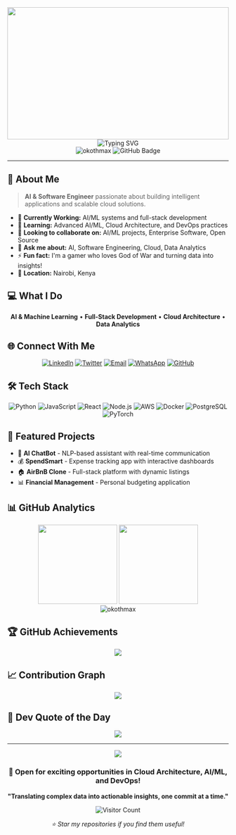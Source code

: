 <div align="center">
  <img width="100%" height="300px" src="https://capsule-render.vercel.app/api?type=waving&color=gradient&customColorList=6,11,20&height=300&section=header&text=Maxwell%20Otieno&fontSize=50&fontColor=fff&animation=twinkling&fontAlignY=40&desc=AI%20Software%20Engineer%20|%20Data%20Analytics%20Specialist&descAlignY=60&descAlign=50"/>
</div>

<div align="center">
  <img src="https://readme-typing-svg.herokuapp.com?font=Fira+Code&pause=1000&color=00D9FF&center=true&vCenter=true&width=435&lines=Cloud+Solutions+Architect;DevOps+%26+AI+Engineer;Data+Analytics+Specialist;Full-Stack+Developer;Security+%26+MLOps+Expert" alt="Typing SVG" />
</div>

<div align="center">
  <img src="https://komarev.com/ghpvc/?username=okothmax&label=Profile%20views&color=0e75b6&style=flat" alt="okothmax" />
  <img src="https://img.shields.io/github/followers/okothmax?label=Followers&style=social" alt="GitHub Badge">
</div>

---

## 🚀 About Me

> **AI & Software Engineer** passionate about building intelligent applications and scalable cloud solutions.

- 🔭 **Currently Working:** AI/ML systems and full-stack development
- 🌱 **Learning:** Advanced AI/ML, Cloud Architecture, and DevOps practices
- 👯 **Looking to collaborate on:** AI/ML projects, Enterprise Software, Open Source
- 💬 **Ask me about:** AI, Software Engineering, Cloud, Data Analytics
- ⚡ **Fun fact:** I'm a gamer who loves God of War and turning data into insights!
- 📍 **Location:** Nairobi, Kenya 


## 💻 What I Do

<div align="center">

**AI & Machine Learning** • **Full-Stack Development** • **Cloud Architecture** • **Data Analytics**

</div>

## 🌐 Connect With Me

<div align="center">

[![LinkedIn](https://img.shields.io/badge/LinkedIn-0077B5?style=for-the-badge&logo=linkedin&logoColor=white)](https://linkedin.com/in/okoth-max)
[![Twitter](https://img.shields.io/badge/Twitter-1DA1F2?style=for-the-badge&logo=twitter&logoColor=white)](https://twitter.com/intro_max)
[![Email](https://img.shields.io/badge/Email-D14836?style=for-the-badge&logo=gmail&logoColor=white)](mailto:okothmaxwell03@gmail.com)
[![WhatsApp](https://img.shields.io/badge/WhatsApp-25D366?style=for-the-badge&logo=whatsapp&logoColor=white)](https://wa.me/254733471213)
[![GitHub](https://img.shields.io/badge/GitHub-100000?style=for-the-badge&logo=github&logoColor=white)](https://github.com/okothmax)

</div> 

## 🛠️ Tech Stack

<div align="center">

![Python](https://img.shields.io/badge/python-3670A0?style=for-the-badge&logo=python&logoColor=ffdd54)
![JavaScript](https://img.shields.io/badge/javascript-%23323330.svg?style=for-the-badge&logo=javascript&logoColor=%23F7DF1E)
![React](https://img.shields.io/badge/react-%2320232a.svg?style=for-the-badge&logo=react&logoColor=%2361DAFB)
![Node.js](https://img.shields.io/badge/node.js-6DA55F?style=for-the-badge&logo=node.js&logoColor=white)
![AWS](https://img.shields.io/badge/AWS-%23FF9900.svg?style=for-the-badge&logo=amazon-aws&logoColor=white)
![Docker](https://img.shields.io/badge/docker-%230db7ed.svg?style=for-the-badge&logo=docker&logoColor=white)
![PostgreSQL](https://img.shields.io/badge/postgres-%23316192.svg?style=for-the-badge&logo=postgresql&logoColor=white)
![PyTorch](https://img.shields.io/badge/PyTorch-%23EE4C2C.svg?style=for-the-badge&logo=PyTorch&logoColor=white)

</div>

## 🚀 Featured Projects

- 🤖 **AI ChatBot** - NLP-based assistant with real-time communication
- 💰 **SpendSmart** - Expense tracking app with interactive dashboards
- 🏠 **AirBnB Clone** - Full-stack platform with dynamic listings
- 📊 **Financial Management** - Personal budgeting application
## 📊 GitHub Analytics

<div align="center">

<img height="180em" src="https://github-readme-stats.vercel.app/api?username=okothmax&show_icons=true&theme=tokyonight&include_all_commits=true&count_private=true"/>
<img height="180em" src="https://github-readme-stats.vercel.app/api/top-langs/?username=okothmax&layout=compact&langs_count=8&theme=tokyonight"/>

</div>

<div align="center">
  <img src="https://github-readme-streak-stats.herokuapp.com/?user=okothmax&theme=tokyonight" alt="okothmax" />
</div>

## 🏆 GitHub Achievements

<div align="center">
  <img src="https://github-profile-trophy.vercel.app/?username=okothmax&theme=tokyonight&no-frame=true&no-bg=false&margin-w=4&row=1&column=7" />
</div>

## 📈 Contribution Graph

<div align="center">
  <img src="https://github-readme-activity-graph.vercel.app/graph?username=okothmax&theme=tokyo-night&bg_color=1a1b27&color=70a5fd&line=bf91f3&point=38bdae&area=true&hide_border=true" />
</div>

## 💭 Dev Quote of the Day

<div align="center">
  <img src="https://quotes-github-readme.vercel.app/api?type=horizontal&theme=tokyonight" />
</div>

---

<div align="center">
  <img src="https://capsule-render.vercel.app/api?type=waving&color=gradient&customColorList=6,11,20&height=100&section=footer&animation=twinkling"/>
</div>

<div align="center">
  <h3>💼 Open for exciting opportunities in Cloud Architecture, AI/ML, and DevOps!</h3>
  <p><strong>"Translating complex data into actionable insights, one commit at a time."</strong></p>
  
  ![Visitor Count](https://visitcount.itsvg.in/api?id=okothmax&icon=2&color=6)
  
  <p><em>⭐ Star my repositories if you find them useful!</em></p>
</div>
